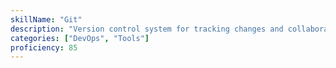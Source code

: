 ```yaml
---
skillName: "Git"
description: "Version control system for tracking changes and collaborative development workflows"
categories: ["DevOps", "Tools"]
proficiency: 85
---
```

